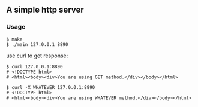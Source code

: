 ## A simple http server

### Usage

```shell
$ make
$ ./main 127.0.0.1 8890
```

use curl to get response:

```shell
$ curl 127.0.0.1:8890
# <!DOCTYPE html>
# <html><body><div>You are using GET method.</div></body></html>
```

```shell
$ curl -X WHATEVER 127.0.0.1:8890
# <!DOCTYPE html>
# <html><body><div>You are using WHATEVER method.</div></body></html>
```
